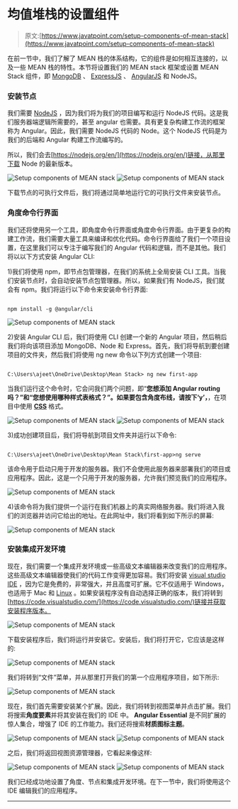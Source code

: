 # 均值堆栈的设置组件

> 原文:[https://www.javatpoint.com/setup-components-of-mean-stack](https://www.javatpoint.com/setup-components-of-mean-stack)

在前一节中，我们了解了 MEAN 栈的体系结构，它的组件是如何相互连接的，以及一些 MEAN 栈的特性。本节将设置我们的 MEAN stack 框架或设置 MEAN Stack 组件，即 [MongoDB](https://www.javatpoint.com/mongodb-tutorial) 、 [ExpressJS](https://www.javatpoint.com/expressjs-tutorial) 、 [AngularJS](https://www.javatpoint.com/angularjs-tutorial) 和 NodeJS。

### 安装节点

我们需要 [NodeJS](https://www.javatpoint.com/nodejs-tutorial) ，因为我们将为我们的项目编写和运行 NodeJS 代码。这是我们服务器端逻辑所需要的，甚至 angular 也需要。具有更复杂构建工作流的框架称为 Angular。因此，我们需要 NodeJS 代码的 Node。这个 NodeJS 代码是为我们的后端和 Angular 构建工作流编写的。

所以，我们会去[https://nodejs.org/en/](https://nodejs.org/en/)链接，从那里下载 Node 的最新版本。

![Setup components of MEAN stack](../Images/9cf77f3edad6d78a00e2d3c3f823cc56.png)
![Setup components of MEAN stack](../Images/b8268a993db233998f2f24d94ae4f630.png)

下载节点的可执行文件后，我们将通过简单地运行它的可执行文件来安装节点。

### 角度命令行界面

我们还将使用另一个工具，即角度命令行界面或角度命令行界面。由于更复杂的构建工作流，我们需要大量工具来编译和优化代码。命令行界面给了我们一个项目设置，在这里我们可以专注于编写我们的 Angular 代码和逻辑，而不是其他。我们将以以下方式安装 Angular CLI:

1)我们将使用 npm，即节点包管理器，在我们的系统上全局安装 CLI 工具。当我们安装节点时，会自动安装节点包管理器。所以，如果我们有 NodeJS，我们就会有 npm。我们将运行以下命令来安装命令行界面:

```

npm install -g @angular/cli

```

![Setup components of MEAN stack](../Images/7f5cb04f39ee75abbf4eb33768d09fd3.png)

2)安装 Angular CLI 后，我们将使用 CLI 创建一个新的 Angular 项目，然后稍后我们将向该项目添加 MongoDB、Node 和 Express。首先，我们将导航到要创建项目的文件夹，然后我们将使用 ng new 命令以下列方式创建一个项目:

```

C:\Users\ajeet\OneDrive\Desktop\Mean Stack> ng new first-app

```

当我们运行这个命令时，它会问我们两个问题，即“**您想添加 Angular routing 吗？”**和“**您想使用哪种样式表格式？”**。如果要包含角度布线，请按下**‘y’，**，在项目中使用 **[CSS](https://www.javatpoint.com/css-tutorial)** 格式。

![Setup components of MEAN stack](../Images/350ce780496452a5e62ff1cc9994cbb8.png)
![Setup components of MEAN stack](../Images/bac4dc1616ebee9d18770479803b6176.png)

3)成功创建项目后，我们将导航到项目文件夹并运行以下命令:

```

C:\Users\ajeet\OneDrive\Desktop\Mean Stack\first-app>ng serve

```

该命令用于启动只用于开发的服务器。我们不会使用此服务器来部署我们的项目或应用程序。因此，这是一个只用于开发的服务器，允许我们预览我们的应用程序。

![Setup components of MEAN stack](../Images/07b2430ed33e9f27de6015b443b2560f.png)

4)该命令将为我们提供一个运行在我们机器上的真实网络服务器。我们将进入我们的浏览器并访问它给出的地址。在此网址中，我们将看到如下所示的屏幕:

![Setup components of MEAN stack](../Images/787c78c09f6d9d160ab5b4923c209fe8.png)

### 安装集成开发环境

现在，我们需要一个集成开发环境或一些高级文本编辑器来改变我们的应用程序。这些高级文本编辑器使我们的代码工作变得更加容易。我们将安装 [visual studio IDE](https://www.javatpoint.com/vb-net-download-and-install-visual-studio) ，因为它是免费的，非常强大，并且高度可扩展。它不仅适用于 Windows，也适用于 Mac 和 [Linux](https://www.javatpoint.com/linux-tutorial) 。如果安装程序没有自动选择正确的版本，我们将转到[https://code.visualstudio.com/](https://code.visualstudio.com/)链接并获取安装程序版本。

![Setup components of MEAN stack](../Images/590054bae304f93e5aab003816fdf744.png)

下载安装程序后，我们将运行并安装它。安装后，我们将打开它，它应该是这样的:

![Setup components of MEAN stack](../Images/2a00088934ea922407b47a194a8166ab.png)

我们将转到“文件”菜单，并从那里打开我们的第一个应用程序项目，如下所示:

![Setup components of MEAN stack](../Images/b4da9dc30978c52070811ee3bea5dee0.png)

现在，我们首先需要安装某个扩展。因此，我们将转到视图菜单并点击扩展。我们将搜索**角度要素**并将其安装在我们的 IDE 中。 **Angular Essential** 是不同扩展的惊人集合，增强了 IDE 的工作能力。我们还将搜索**材质图标主题**。

![Setup components of MEAN stack](../Images/191305136bf90d5e3c96513c317db6a9.png)
![Setup components of MEAN stack](../Images/2416de4d0dac777962b000e5af6362bc.png)

之后，我们将返回视图资源管理器，它看起来像这样:

![Setup components of MEAN stack](../Images/56e67412e13e46c953d84fb16342494b.png)
![Setup components of MEAN stack](../Images/df44c4a736ae30f688356b0ffad77164.png)

我们已经成功地设置了角度、节点和集成开发环境。在下一节中，我们将使用这个 IDE 编辑我们的应用程序。

* * *